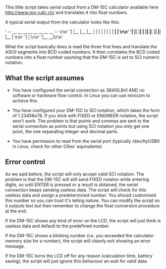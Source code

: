 This little script takes serial output from a DM-15C calculator available here
http://www.rpn-calc.ch/ and translates it into float numbers.

A typical serial output from the calculator looks like this:

  ' --   __   __   __   __   __   __             __   __  --                      \r\n'
  '|    |__  |__  |__  |  | |  | |  |           |  |  __|   |                     \r\n'
  '|    |__|.|__|  __| |__| |__| |__|           |__| |__    |                     \r\n'
  '|                                                        |                     \r\n'
  '|__                                                    __|\r\n'

What the script basically does is read the three first lines and translate the ASCII segments into BCD coded numbers. It then correlates the BCD coded numbers into a float number asuming that the DM-15C is set to SCI numeric notation.

What the script assumes
-----------------------

* You have configured the serial connection as 38400,8n1 AND no software or hardware flow control. In Linux you can use minicom to achieve this.

* You have configured your DM-15C to SCI notation, which takes the form of 1.23456e78. If you stick with FIXED or ENGINEER notation, the script won't work. The problem is that points and commas are sent to the serial connection as points but using SCI notation you only get one point, the one separating integer and decimal parts.

* You have permission to read from the serial port (typically /dev/ttyUSB0 in Linux, check for other OSes' equivalents)

Error control
-------------

As we said before, the script will only accept valid SCI notation. The problem is that the DM-15C will still send FIXED notaton while entering digits, so until ENTER is pressed or a result is obtained, the serial connection keeps sending useless data. The script will check for this useless data and assign a predetermined number. You should customised this number so you can trust it's telling nature. You can modify the script so it outputs text but then remember to change the float conversion procedure at the end.

If the DM-15C shows any kind of error on the LCD, the script will just think is useless data and default to the predefined number.

If the DM-15C shows a blinking number (i.e. you exceeded the calculator memory size for a number), the script will cleanly exit showing an error message.

If the DM-15C turns the LCD off for any reason (calculation time, battery saving), the script will just ignore this behaviour an wait for valid data.